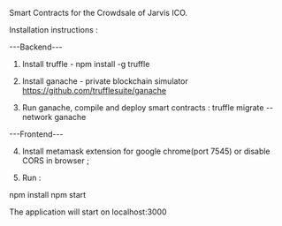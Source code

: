 
Smart Contracts for the Crowdsale of Jarvis ICO.

Installation instructions :

---Backend---
1. Install truffle - 
npm install -g truffle

2. Install ganache - private blockchain simulator
https://github.com/trufflesuite/ganache

3. Run ganache, compile and deploy smart contracts :
truffle migrate --network ganache

---Frontend---

4. Install metamask extension for google chrome(port 7545)
or disable CORS in browser ;

5. Run :

npm install
npm start

The application will start on localhost:3000

